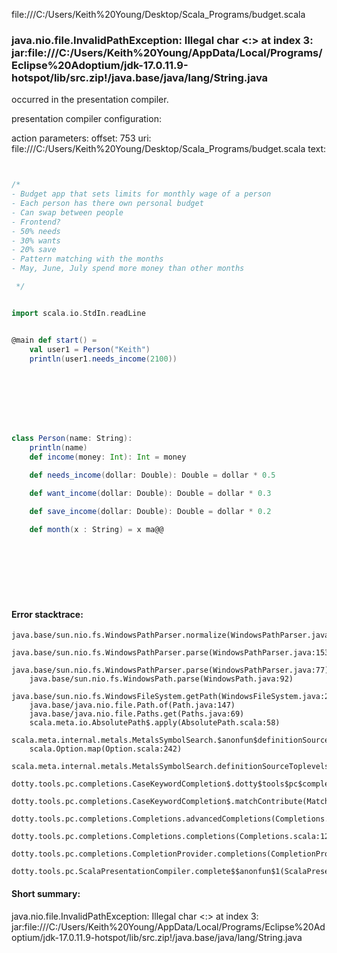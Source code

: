 file:///C:/Users/Keith%20Young/Desktop/Scala_Programs/budget.scala
### java.nio.file.InvalidPathException: Illegal char <:> at index 3: jar:file:///C:/Users/Keith%20Young/AppData/Local/Programs/Eclipse%20Adoptium/jdk-17.0.11.9-hotspot/lib/src.zip!/java.base/java/lang/String.java

occurred in the presentation compiler.

presentation compiler configuration:


action parameters:
offset: 753
uri: file:///C:/Users/Keith%20Young/Desktop/Scala_Programs/budget.scala
text:
```scala


/* 
- Budget app that sets limits for monthly wage of a person
- Each person has there own personal budget
- Can swap between people
- Frontend?
- 50% needs
- 30% wants
- 20% save
- Pattern matching with the months
- May, June, July spend more money than other months

 */


import scala.io.StdIn.readLine


@main def start() = 
    val user1 = Person("Keith")
    println(user1.needs_income(2100))
    







class Person(name: String):
    println(name)
    def income(money: Int): Int = money

    def needs_income(dollar: Double): Double = dollar * 0.5

    def want_income(dollar: Double): Double = dollar * 0.3

    def save_income(dollar: Double): Double = dollar * 0.2

    def month(x : String) = x ma@@





    
        
```



#### Error stacktrace:

```
java.base/sun.nio.fs.WindowsPathParser.normalize(WindowsPathParser.java:182)
	java.base/sun.nio.fs.WindowsPathParser.parse(WindowsPathParser.java:153)
	java.base/sun.nio.fs.WindowsPathParser.parse(WindowsPathParser.java:77)
	java.base/sun.nio.fs.WindowsPath.parse(WindowsPath.java:92)
	java.base/sun.nio.fs.WindowsFileSystem.getPath(WindowsFileSystem.java:232)
	java.base/java.nio.file.Path.of(Path.java:147)
	java.base/java.nio.file.Paths.get(Paths.java:69)
	scala.meta.io.AbsolutePath$.apply(AbsolutePath.scala:58)
	scala.meta.internal.metals.MetalsSymbolSearch.$anonfun$definitionSourceToplevels$2(MetalsSymbolSearch.scala:70)
	scala.Option.map(Option.scala:242)
	scala.meta.internal.metals.MetalsSymbolSearch.definitionSourceToplevels(MetalsSymbolSearch.scala:69)
	dotty.tools.pc.completions.CaseKeywordCompletion$.dotty$tools$pc$completions$CaseKeywordCompletion$$$sortSubclasses(MatchCaseCompletions.scala:342)
	dotty.tools.pc.completions.CaseKeywordCompletion$.matchContribute(MatchCaseCompletions.scala:292)
	dotty.tools.pc.completions.Completions.advancedCompletions(Completions.scala:349)
	dotty.tools.pc.completions.Completions.completions(Completions.scala:122)
	dotty.tools.pc.completions.CompletionProvider.completions(CompletionProvider.scala:139)
	dotty.tools.pc.ScalaPresentationCompiler.complete$$anonfun$1(ScalaPresentationCompiler.scala:150)
```
#### Short summary: 

java.nio.file.InvalidPathException: Illegal char <:> at index 3: jar:file:///C:/Users/Keith%20Young/AppData/Local/Programs/Eclipse%20Adoptium/jdk-17.0.11.9-hotspot/lib/src.zip!/java.base/java/lang/String.java